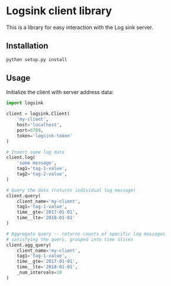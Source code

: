 # Logsink client library
This is a library for easy interaction with the Log sink server.

## Installation
```bash
python setup.py install
```

## Usage
Initialize the client with server address data:

```python
import logsink

client = logsink.Client(
    'my-client',
    host='localhost',
    port=6789,
    token='logsink-token'
)

# Insert some log data
client.log(
    'some message',
    tag1='tag-1-value',
    tag2='tag-2-value',
)

# Query the data (returns individual log message)
client.query(
    client_name='my-client',
    tag1='tag-1-value',
    time__gte='2017-01-01',
    time__lte='2018-01-01'
)

# Aggregate query -- returns counts of specific log messages
# satisfying the query, grouped into time slices
client.agg_query(
    client_name='my-client',
    tag1='tag-1-value',
    time__gte='2017-01-01',
    time__lte='2018-01-01',
    _num_intervals=10
)
```

